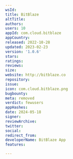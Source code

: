 ```yaml
---
wsId: 
title: BitBlaze
altTitle: 
authors: 
users: 10
appId: com.cloud.bitblaze
appCountry: 
released: 2022-10-28
updated: 2023-02-23
version: '1.0.6'
stars: 
ratings: 
reviews: 
size: 
website: http://bitblaze.co
repository: 
issue: 
icon: com.cloud.bitblaze.png
bugbounty: 
meta: removed
verdict: fewusers
appHashes: 
date: 2024-05-18
signer: 
reviewArchive: 
twitter: 
social: 
redirect_from: 
developerName: BitBlaze App
features: 

---
```


